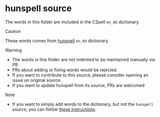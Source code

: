 # hunspell source

The words in this folder are included in the CSpell `en_AU` dictionary.

> [!CAUTION]
> These words comes from [hunspell](https://github.com/hunspell/hunspell) `en_AU` dictionary.

> [!WARNING]
> - The words in this folder are not indented to be maintained manually via PR.
> - PRs about adding or fixing words would be rejected.
> - If you want to contribute to this source, please consider opening an issue on original source.
> - If you want to update hunspell from its source, PRs are welcomed

> [!NOTE]
> - If you want to simply add words to the dictionary, but not the `hunspell` source, you can follow
> [these instructions](https://github.com/streetsidesoftware/cspell-dicts/blob/main/dictionaries/en_CA/src/README.md).
